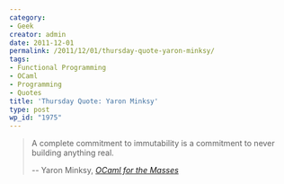 ```yaml
---
category:
- Geek
creator: admin
date: 2011-12-01
permalink: /2011/12/01/thursday-quote-yaron-minksy/
tags:
- Functional Programming
- OCaml
- Programming
- Quotes
title: 'Thursday Quote: Yaron Minksy'
type: post
wp_id: "1975"
---
```


> A complete commitment to immutability is a commitment to never building anything real.
>
> -- Yaron Minksy, [_OCaml for the Masses_](http://queue.acm.org/detail.cfm?id=2038036&ref=fullrss)
